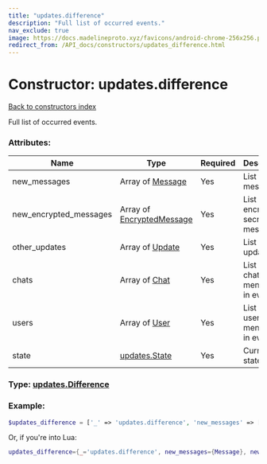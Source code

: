 ```yaml
---
title: "updates.difference"
description: "Full list of occurred events."
nav_exclude: true
image: https://docs.madelineproto.xyz/favicons/android-chrome-256x256.png
redirect_from: /API_docs/constructors/updates_difference.html
---
```

# Constructor: updates.difference  
[Back to constructors index](index.md)



Full list of occurred events.

### Attributes:

| Name     |    Type       | Required | Description |
|----------|---------------|----------|-------------|
|new\_messages|Array of [Message](../types/Message.md) | Yes|List of new messages|
|new\_encrypted\_messages|Array of [EncryptedMessage](../types/EncryptedMessage.md) | Yes|List of new encrypted secret chat messages|
|other\_updates|Array of [Update](../types/Update.md) | Yes|List of updates|
|chats|Array of [Chat](../types/Chat.md) | Yes|List of chats mentioned in events|
|users|Array of [User](../types/User.md) | Yes|List of users mentioned in events|
|state|[updates.State](../constructors/updates.State.md) | Yes|Current state|



### Type: [updates.Difference](../types/updates.Difference.md)


### Example:

```php
$updates_difference = ['_' => 'updates.difference', 'new_messages' => [Message, Message], 'new_encrypted_messages' => [EncryptedMessage, EncryptedMessage], 'other_updates' => [Update, Update], 'chats' => [Chat, Chat], 'users' => [User, User], 'state' => updates.State];
```  


Or, if you're into Lua:

```lua
updates_difference={_='updates.difference', new_messages={Message}, new_encrypted_messages={EncryptedMessage}, other_updates={Update}, chats={Chat}, users={User}, state=updates.State}

```


